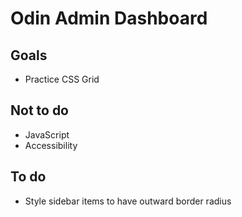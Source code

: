 # Odin Admin Dashboard

## Goals

- Practice CSS Grid

## Not to do

- JavaScript
- Accessibility

## To do

- Style sidebar items to have outward border radius
